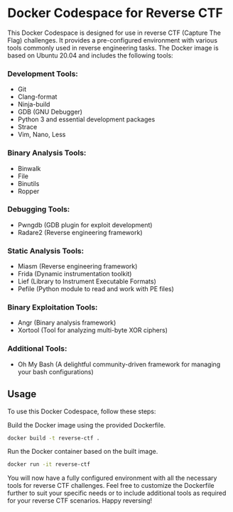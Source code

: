 # Docker Codespace for Reverse CTF
This Docker Codespace is designed for use in reverse CTF (Capture The Flag) challenges. It provides a pre-configured environment with various tools commonly used in reverse engineering tasks. The Docker image is based on Ubuntu 20.04 and includes the following tools:

### Development Tools:

- Git
- Clang-format
- Ninja-build
- GDB (GNU Debugger)
- Python 3 and essential development packages
- Strace
- Vim, Nano, Less

### Binary Analysis Tools:
- Binwalk
- File
- Binutils
- Ropper

### Debugging Tools:
- Pwngdb (GDB plugin for exploit development)
- Radare2 (Reverse engineering framework)

### Static Analysis Tools:
- Miasm (Reverse engineering framework)
- Frida (Dynamic instrumentation toolkit)
- Lief (Library to Instrument Executable Formats)
- Pefile (Python module to read and work with PE files)

### Binary Exploitation Tools:
- Angr (Binary analysis framework)
- Xortool (Tool for analyzing multi-byte XOR ciphers)

### Additional Tools:
- Oh My Bash (A delightful community-driven framework for managing your bash configurations)

## Usage
To use this Docker Codespace, follow these steps:

Build the Docker image using the provided Dockerfile.
```bash
docker build -t reverse-ctf .
```

Run the Docker container based on the built image.
```bash
docker run -it reverse-ctf
```

You will now have a fully configured environment with all the necessary tools for reverse CTF challenges.
Feel free to customize the Dockerfile further to suit your specific needs or to include additional tools as required for your reverse CTF scenarios. Happy reversing!

